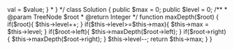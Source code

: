 <?php
/**
 * Definition for a binary tree node.
 * class TreeNode {
 *     public $val = null;
 *     public $left = null;
 *     public $right = null;
 *     function __construct($value) { $this->val = $value; }
 * }
 */
class Solution {
    public $max = 0;
    public $level = 0;
    /**
     * @param TreeNode $root
     * @return Integer
     */
    function maxDepth($root) {
        if($root){
            $this->level++;
        }
        if($this->level>=$this->max){
            $this->max = $this->level;
        }
        if($root->left){
            $this->maxDepth($root->left);
        }
        if($root->right){
            $this->maxDepth($root->right);
        }
        $this->level--;
        return $this->max;
    }
}

